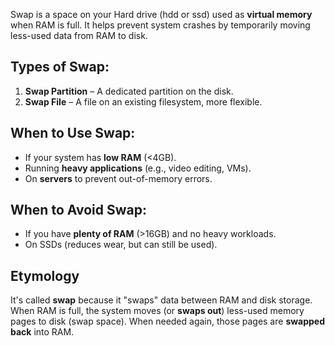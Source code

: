 Swap is a space on your Hard drive (hdd or ssd) used as **virtual memory** when RAM is full. It helps prevent system crashes by temporarily moving less-used data from RAM to disk.
## Types of Swap:
1. **Swap Partition** – A dedicated partition on the disk.
2. **Swap File** – A file on an existing filesystem, more flexible.
## When to Use Swap:
- If your system has **low RAM** (<4GB).
- Running **heavy applications** (e.g., video editing, VMs).
- On **servers** to prevent out-of-memory errors.
## When to Avoid Swap:
- If you have **plenty of RAM** (>16GB) and no heavy workloads.
- On SSDs (reduces wear, but can still be used).

## Etymology
It's called **swap** because it "swaps" data between RAM and disk storage. When RAM is full, the system moves (or **swaps out**) less-used memory pages to disk (swap space). When needed again, those pages are **swapped back** into RAM.
